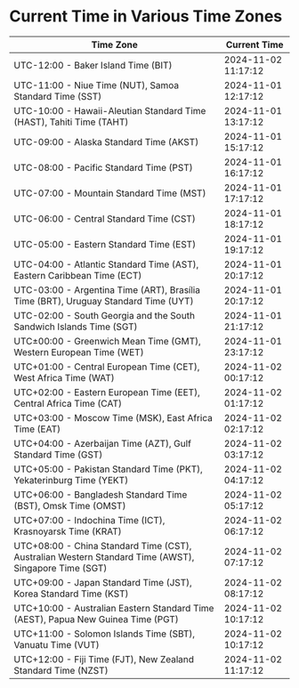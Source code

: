# Current Time in Various Time Zones

| Time Zone | Current Time |
|-----------|--------------|
| UTC-12:00 - Baker Island Time (BIT) | 2024-11-02 11:17:12 |
| UTC-11:00 - Niue Time (NUT), Samoa Standard Time (SST) | 2024-11-01 12:17:12 |
| UTC-10:00 - Hawaii-Aleutian Standard Time (HAST), Tahiti Time (TAHT) | 2024-11-01 13:17:12 |
| UTC-09:00 - Alaska Standard Time (AKST) | 2024-11-01 15:17:12 |
| UTC-08:00 - Pacific Standard Time (PST) | 2024-11-01 16:17:12 |
| UTC-07:00 - Mountain Standard Time (MST) | 2024-11-01 17:17:12 |
| UTC-06:00 - Central Standard Time (CST) | 2024-11-01 18:17:12 |
| UTC-05:00 - Eastern Standard Time (EST) | 2024-11-01 19:17:12 |
| UTC-04:00 - Atlantic Standard Time (AST), Eastern Caribbean Time (ECT) | 2024-11-01 20:17:12 |
| UTC-03:00 - Argentina Time (ART), Brasília Time (BRT), Uruguay Standard Time (UYT) | 2024-11-01 20:17:12 |
| UTC-02:00 - South Georgia and the South Sandwich Islands Time (SGT) | 2024-11-01 21:17:12 |
| UTC±00:00 - Greenwich Mean Time (GMT), Western European Time (WET) | 2024-11-01 23:17:12 |
| UTC+01:00 - Central European Time (CET), West Africa Time (WAT) | 2024-11-02 00:17:12 |
| UTC+02:00 - Eastern European Time (EET), Central Africa Time (CAT) | 2024-11-02 01:17:12 |
| UTC+03:00 - Moscow Time (MSK), East Africa Time (EAT) | 2024-11-02 02:17:12 |
| UTC+04:00 - Azerbaijan Time (AZT), Gulf Standard Time (GST) | 2024-11-02 03:17:12 |
| UTC+05:00 - Pakistan Standard Time (PKT), Yekaterinburg Time (YEKT) | 2024-11-02 04:17:12 |
| UTC+06:00 - Bangladesh Standard Time (BST), Omsk Time (OMST) | 2024-11-02 05:17:12 |
| UTC+07:00 - Indochina Time (ICT), Krasnoyarsk Time (KRAT) | 2024-11-02 06:17:12 |
| UTC+08:00 - China Standard Time (CST), Australian Western Standard Time (AWST), Singapore Time (SGT) | 2024-11-02 07:17:12 |
| UTC+09:00 - Japan Standard Time (JST), Korea Standard Time (KST) | 2024-11-02 08:17:12 |
| UTC+10:00 - Australian Eastern Standard Time (AEST), Papua New Guinea Time (PGT) | 2024-11-02 10:17:12 |
| UTC+11:00 - Solomon Islands Time (SBT), Vanuatu Time (VUT) | 2024-11-02 10:17:12 |
| UTC+12:00 - Fiji Time (FJT), New Zealand Standard Time (NZST) | 2024-11-02 11:17:12 |
